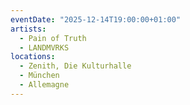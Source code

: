 ```yaml
---
eventDate: "2025-12-14T19:00:00+01:00"
artists:
  - Pain of Truth
  - LANDMVRKS
locations:
  - Zenith, Die Kulturhalle
  - München
  - Allemagne
---
```

